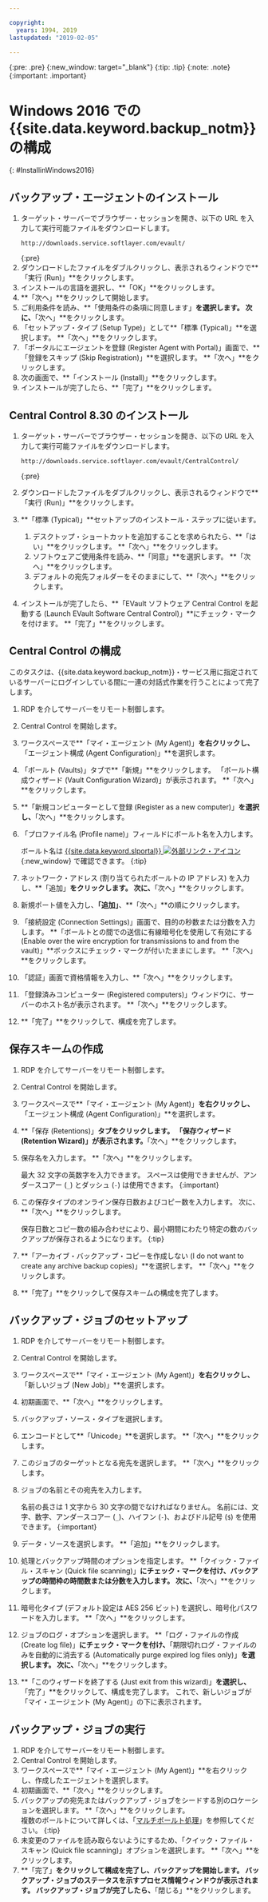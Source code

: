 ```yaml
---

copyright:
  years: 1994, 2019
lastupdated: "2019-02-05"

---
```

{:pre: .pre}
{:new_window: target="_blank"}
{:tip: .tip}
{:note: .note}
{:important: .important}

# Windows 2016 での {{site.data.keyword.backup_notm}} の構成
{: #InstallinWindows2016}

## バックアップ・エージェントのインストール

1. ターゲット・サーバーでブラウザー・セッションを開き、以下の URL を入力して実行可能ファイルをダウンロードします。
   ```
   http://downloads.service.softlayer.com/evault/
   ```
   {:pre}
2. ダウンロードしたファイルをダブルクリックし、表示されるウィンドウで**「実行 (Run)」**をクリックします。
3. インストールの言語を選択し、**「OK」**をクリックします。
4. **「次へ」**をクリックして開始します。
5. ご利用条件を読み、**「使用条件の条項に同意します」**を選択します。 次に、**「次へ」**をクリックします。
6. 「セットアップ・タイプ (Setup Type)」として**「標準 (Typical)」**を選択します。 **「次へ」**をクリックします。
7. 「ポータルにエージェントを登録 (Register Agent with Portal)」画面で、**「登録をスキップ (Skip Registration)」**を選択します。 **「次へ」**をクリックします。
8. 次の画面で、**「インストール (Install)」**をクリックします。
9. インストールが完了したら、**「完了」**をクリックします。

## Central Control 8.30 のインストール

1. ターゲット・サーバーでブラウザー・セッションを開き、以下の URL を入力して実行可能ファイルをダウンロードします。

   ```
   http://downloads.service.softlayer.com/evault/CentralControl/
   ```
   {:pre}

2. ダウンロードしたファイルをダブルクリックし、表示されるウィンドウで**「実行 (Run)」**をクリックします。
3. **「標準 (Typical)」**セットアップのインストール・ステップに従います。
   1. デスクトップ・ショートカットを追加することを求められたら、**「はい」**をクリックします。 **「次へ」**をクリックします。
   2. ソフトウェアご使用条件を読み、**「同意」**を選択します。 **「次へ」**をクリックします。
   3. デフォルトの宛先フォルダーをそのままにして、**「次へ」**をクリックします。
4. インストールが完了したら、**「EVault ソフトウェア Central Control を起動する (Launch EVault Software Central Control)」**にチェック・マークを付けます。 **「完了」**をクリックします。


## Central Control の構成

このタスクは、{{site.data.keyword.backup_notm}}・サービス用に指定されているサーバーにログインしている間に一連の対話式作業を行うことによって完了します。

1. RDP を介してサーバーをリモート制御します。
2. Central Control を開始します。
3. ワークスペースで**「マイ・エージェント (My Agent)」**を右クリックし、**「エージェント構成 (Agent Configuration)」**を選択します。
4. 「ボールト (Vaults)」タブで**「新規」**をクリックします。 「ボールト構成ウィザード (Vault Configuration Wizard)」が表示されます。 **「次へ」**をクリックします。
5. **「新規コンピューターとして登録 (Register as a new computer)」**を選択し、**「次へ」**をクリックします。
6. 「プロファイル名 (Profile name)」フィールドにボールト名を入力します。

   ボールト名は [{{site.data.keyword.slportal}} ![外部リンク・アイコン](../../icons/launch-glyph.svg "外部リンク・アイコン")](https://control.softlayer.com/){:new_window} で確認できます。
   {:tip}
6. ネットワーク・アドレス (割り当てられたボールトの IP アドレス) を入力し、**「追加」**をクリックします。 次に、**「次へ」**をクリックします。
7. 新規ポート値を入力し、**「追加」**、**「次へ」**の順にクリックします。
8. 「接続設定 (Connection Settings)」画面で、目的の秒数または分数を入力します。 **「ボールトとの間での送信に有線暗号化を使用して有効にする (Enable over the wire encryption for transmissions to and from the vault)」**ボックスにチェック・マークが付いたままにします。 **「次へ」**をクリックします。
9. 「認証」画面で資格情報を入力し、**「次へ」**をクリックします。
10. 「登録済みコンピューター (Registered computers)」ウィンドウに、サーバーのホスト名が表示されます。 **「次へ」**をクリックします。
11.	**「完了」**をクリックして、構成を完了します。


## 保存スキームの作成

1. RDP を介してサーバーをリモート制御します。
2. Central Control を開始します。
3. ワークスペースで**「マイ・エージェント (My Agent)」**を右クリックし、**「エージェント構成 (Agent Configuration)」**を選択します。
4. **「保存 (Retentions)」**タブをクリックします。 「保存ウィザード (Retention Wizard)」が表示されます。**「次へ」**をクリックします。
5. 保存名を入力します。 **「次へ」**をクリックします。<br/>

   最大 32 文字の英数字を入力できます。 スペースは使用できませんが、アンダースコアー (`_`) とダッシュ (`-`) は使用できます。
   {:important}
6. この保存タイプのオンライン保存日数およびコピー数を入力します。 次に、**「次へ」**をクリックします。<br/>

   保存日数とコピー数の組み合わせにより、最小期間にわたり特定の数のバックアップが保存されるようになります。
   {:tip}
7. **「アーカイブ・バックアップ・コピーを作成しない (I do not want to create any archive backup copies)」**を選択します。 **「次へ」**をクリックします。
8. **「完了」**をクリックして保存スキームの構成を完了します。


## バックアップ・ジョブのセットアップ

1. RDP を介してサーバーをリモート制御します。
2. Central Control を開始します。
3. ワークスペースで**「マイ・エージェント (My Agent)」**を右クリックし、**「新しいジョブ (New Job)」**を選択します。
4. 初期画面で、**「次へ」**をクリックします。
5. バックアップ・ソース・タイプを選択します。
6. エンコードとして**「Unicode」**を選択します。 **「次へ」**をクリックします。
7. このジョブのターゲットとなる宛先を選択します。 **「次へ」**をクリックします。
8. ジョブの名前とその宛先を入力します。<br/>

   名前の長さは 1 文字から 30 文字の間でなければなりません。 名前には、文字、数字、アンダースコアー (`_`)、ハイフン (`-`)、およびドル記号 (`$`) を使用できます。
   {:important}
9. データ・ソースを選択します。 **「追加」**をクリックします。
10. 処理とバックアップ時間のオプションを指定します。 **「クイック・ファイル・スキャン (Quick file scanning)」**にチェック・マークを付け、バックアップの時間枠の時間数または分数を入力します。 次に、**「次へ」**をクリックします。
11. 暗号化タイプ (デフォルト設定は AES 256 ビット) を選択し、暗号化パスワードを入力します。 **「次へ」**をクリックします。
12. ジョブのログ・オプションを選択します。 **「ログ・ファイルの作成 (Create log file)」**にチェック・マークを付け、**「期限切れログ・ファイルのみを自動的に消去する (Automatically purge expired log files only)」**を選択します。 次に、**「次へ」**をクリックします。
13. **「このウィザードを終了する (Just exit from this wizard)」**を選択し、**「完了」**をクリックして、構成を完了します。 これで、新しいジョブが「マイ・エージェント (My Agent)」の下に表示されます。


## バックアップ・ジョブの実行

1. RDP を介してサーバーをリモート制御します。
2. Central Control を開始します。
3. ワークスペースで**「マイ・エージェント (My Agent)」**を右クリックし、作成したエージェントを選択します。
4. 初期画面で、**「次へ」**をクリックします。
5. バックアップの宛先またはバックアップ・ジョブをシードする別のロケーションを選択します。 **「次へ」**をクリックします。<br/>
複数のボールトについて詳しくは、「[マルチボールト処理](/docs/infrastructure/Backup?topic=Backup-multivault)」を参照してください。
   {:tip}
6. 未変更のファイルを読み取らないようにするため、「クイック・ファイル・スキャン (Quick file scanning)」オプションを選択します。 **「次へ」**をクリックします。
7. **「完了」**をクリックして構成を完了し、バックアップを開始します。 バックアップ・ジョブのステータスを示すプロセス情報ウィンドウが表示されます。 バックアップ・ジョブが完了したら、**「閉じる」**をクリックします。
